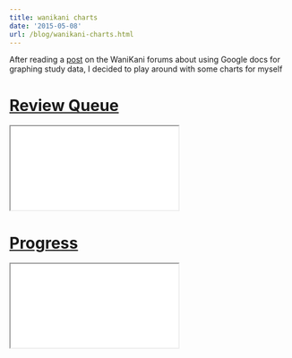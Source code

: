 ```yaml
---
title: wanikani charts
date: '2015-05-08'
url: /blog/wanikani-charts.html
---
```


After reading a [post] on the WaniKani forums about using Google docs for graphing study data, I decided to play around with some charts for myself

# [Review Queue](/charts/wk-reviews.html)

<iframe class="chart" src="/charts/wk-reviews.html"></iframe>

# [Progress](/charts/wk-progress.html)

<iframe class="chart" src="/charts/wk-progress.html"></iframe>

[post]: https://www.wanikani.com/chat/api-and-third-party-apps/8270
